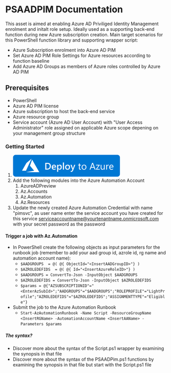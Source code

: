 # PSAADPIM Documentation
This asset is aimed at enabling Azure AD Priviliged Identity Management enrolment and initalt role setup. Ideally used as a supporting back-end function during new Azure subscription creation.
Main target scenarios for this PowerShell function library and supporting wrapper script:
- Azure Subscription enrolment into Azure AD PIM
- Set Azure AD PIM Role Settings for Azure resources according to function baseline
- Add Azure AD Groups as members of Azure roles controlled by Azure AD PIM 
## Prerequisites
- PowerShell
- Azure AD PIM license
- Azure subscription to host the back-end service
- Azure resource group
- Service account (Azure AD User Account) with "User Access Administrator" role assigned on applicable Azure scope depening on your management group structure
### Getting Started
1. [![Deploy To Azure](https://raw.githubusercontent.com/Azure/azure-quickstart-templates/master/1-CONTRIBUTION-GUIDE/images/deploytoazure.svg?sanitize=true)](https://ms.portal.azure.com/?feature.customportal=false#create/Microsoft.Template/uri/https%3A%2F%2Fraw.githubusercontent.com%2FJefajers%2Fpsaadpim%2Fmaster%2Farm%2Fdeploy.json)
1. Add the following modules into the Azure Automation Account
    1. AzureADPreview
    1. Az.Accounts
    1. Az.Automation
    1. Az.Resources
1. Update the newly created Azure Automation Credential with name "pimsvc", as user name enter the service account you have created for this service serviceaccountname@yourtenantname.onmicrosoft.com with your secret password as the password
#### Trigger a job with Az.Automation
- In PowerShell create the following objects as input parameters for the runbook job (remember to add your aad group id, azrole id, rg name and automation account name):
    - `$AADGROUPS  = @(
                @{ ObjectId="<InsertAADGroupID>"}
        )`
    - `$AZROLEDEFIDS  = @(
                    @{ Id="<InsertAzureRoleID>"}
        )`
    - `$AADGROUPS = ConvertTo-Json -InputObject $AADGROUPS`
    - `$AZROLEDEFIDS = ConvertTo-Json -InputObject $AZROLEDEFIDS`
    - `$params = @{"AZSUBSCRIPTIONID"="<EnterAzSubId>";"AADGROUPS"="$AADGROUPS";"ROLEPROFILE"="LightProfile";"AZROLEDEFIDS"="$AZROLEDEFIDS";"ASSIGNMENTTYPE"="Eligible"}`
- Submit the job to the Azure Automation Runbook
    - `Start-AzAutomationRunbook -Name Script -ResourceGroupName <InsertRGName> -AutomationAccountName <InsertAAName> -Parameters $params`
##### The syntax?
- Discover more about the syntax of the Script.ps1 wrapper by examining the synopsis in that file
- Discover more about the syntax of the PSAADPim.ps1 functions by examining the synopsis in that file but start with the Script.ps1 file